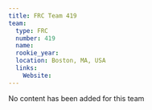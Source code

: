 ```yaml
---
title: FRC Team 419
team:
  type: FRC
  number: 419
  name: 
  rookie_year: 
  location: Boston, MA, USA
  links:
    Website: 
---
```

No content has been added for this team